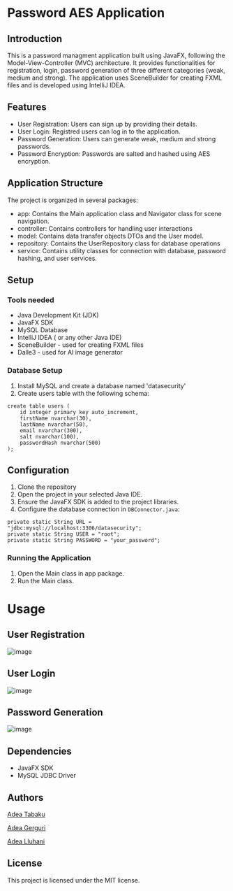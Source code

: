 # Password AES Application

## Introduction

This is a password managment application built using JavaFX, following the Model-View-Controller (MVC) architecture. It provides functionalities for registration, login, password generation of three different categories (weak, medium and strong). The application uses SceneBuilder for creating FXML files and is developed using IntelliJ IDEA.

## Features

- User Registration: Users can sign up by providing their details.
- User Login: Registred users can log in to the application.
- Password Generation: Users can generate weak, medium and strong passwords.
- Password Encryption: Passwords are salted and hashed using AES encryption.

## Application Structure

The project is organized in several packages:

- app: Contains the Main application class and Navigator class for scene navigation.
- controller: Contains controllers for handling user interactions
- model: Contains data transfer objects DTOs and the User model.
- repository: Contains the UserRepository class for database operations
- service: Contains utility classes for connection with database, password hashing, and user services.

## Setup

### Tools needed
- Java Development Kit (JDK) 
- JavaFX SDK
- MySQL Database
- IntelliJ IDEA ( or any other Java IDE)
- SceneBuilder - used for creating FXML files
- Dalle3 - used for AI image generator

### Database Setup
1. Install MySQL and create a database named 'datasecurity'
2. Create  users table with the following schema:

```
create table users (
	id integer primary key auto_increment,
    firstName nvarchar(30),
    lastName nvarchar(50),
    email nvarchar(300),
    salt nvarchar(100),
    passwordHash nvarchar(500)
);
```

## Configuration

1. Clone the repository
2. Open the project in your selected Java IDE.
3. Ensure the JavaFX SDK is added to the project libraries.
4. Configure the database connection in `DBConnector.java`:

```
private static String URL = "jdbc:mysql://localhost:3306/datasecurity";
private static String USER = "root";
private static String PASSWORD = "your_password";
```
### Running the Application
1. Open the Main class in app package.
2. Run the Main class.

# Usage

## User Registration

![image](https://github.com/adea-gerguri/DataSecurity/assets/153314075/aa7f680b-5acd-4547-8901-1637b312f672)


## User Login

![image](https://github.com/adea-gerguri/DataSecurity/assets/153314075/14c88ca4-7213-4c9c-84f1-af35955df89a)


## Password Generation

![image](https://github.com/adea-gerguri/DataSecurity/assets/153314075/16467dca-8070-4f3d-8c71-d1eaec50a035)

## Dependencies

- JavaFX SDK
- MySQL JDBC Driver

## Authors

[Adea Tabaku](https://github.com/adeatabaku1)

[Adea Gerguri](https://github.com/adea-gerguri)

[Adea Lluhani](https://github.com/adealluhani)


## License

This project is licensed under the MIT license.
